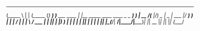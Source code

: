 ______                   _                            ______ _ 
(_____ \                 | |                          (_____ (_)
 _____) )_____  ___ ____ | |__  _____  ____ ____ _   _ _____) ) 
|  __  /(____ |/___)  _ \|  _ \| ___ |/ ___) ___) | | |  ____/ |
| |  \ \/ ___ |___ | |_| | |_) ) ____| |  | |   | |_| | |    | |
|_|   |_\_____(___/|  __/|____/|_____)_|  |_|    \__  |_|    |_|
                   |_|                          (____/          

